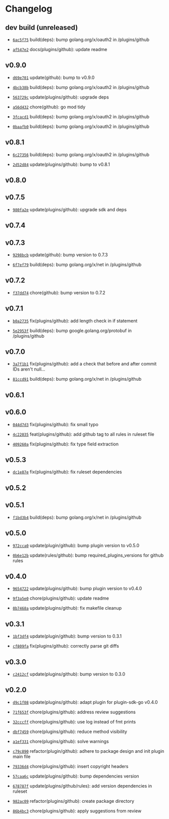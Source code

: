 # Changelog

## dev build (unreleased)

* [`6ac5f75`](https://github.com/falcosecurity/plugins/commit/6ac5f758) build(deps): bump golang.org/x/oauth2 in /plugins/github

* [`af547e2`](https://github.com/falcosecurity/plugins/commit/af547e21) docs(plugins/github): update readme

## v0.9.0

* [`d69e701`](https://github.com/falcosecurity/plugins/commit/d69e7013) update(github): bump to v0.9.0

* [`4bcb38b`](https://github.com/falcosecurity/plugins/commit/4bcb38b5) build(deps): bump golang.org/x/oauth2 in /plugins/github

* [`563729c`](https://github.com/falcosecurity/plugins/commit/563729cf) update(plugins/github): upgrade deps

* [`a56d432`](https://github.com/falcosecurity/plugins/commit/a56d4324) chore(github): go mod tidy

* [`3fcacd1`](https://github.com/falcosecurity/plugins/commit/3fcacd1b) build(deps): bump golang.org/x/oauth2 in /plugins/github

* [`0baafb0`](https://github.com/falcosecurity/plugins/commit/0baafb0a) build(deps): bump golang.org/x/oauth2 in /plugins/github


## v0.8.1

* [`6c27356`](https://github.com/falcosecurity/plugins/commit/6c27356a) build(deps): bump golang.org/x/oauth2 in /plugins/github

* [`2d52d84`](https://github.com/falcosecurity/plugins/commit/2d52d84d) update(plugins/github): bump to v0.8.1


## v0.8.0


## v0.7.5

* [`980fa2e`](https://github.com/falcosecurity/plugins/commit/980fa2e4) update(plugins/github): upgrade sdk and deps


## v0.7.4


## v0.7.3

* [`9298bcb`](https://github.com/falcosecurity/plugins/commit/9298bcb5) update(github): bump version to 0.7.3

* [`6f7ef79`](https://github.com/falcosecurity/plugins/commit/6f7ef799) build(deps): bump golang.org/x/net in /plugins/github


## v0.7.2

* [`f37dd74`](https://github.com/falcosecurity/plugins/commit/f37dd748) chore(github): bump version to 0.7.2


## v0.7.1

* [`b0a2735`](https://github.com/falcosecurity/plugins/commit/b0a27351) fix(plugins/github): add length check in if statement

* [`5e2953f`](https://github.com/falcosecurity/plugins/commit/5e2953f8) build(deps): bump google.golang.org/protobuf in /plugins/github


## v0.7.0

* [`3a7f1b1`](https://github.com/falcosecurity/plugins/commit/3a7f1b19) fix(plugins/github): add a check that before and after commit IDs aren't null...

* [`81ccd91`](https://github.com/falcosecurity/plugins/commit/81ccd91d) build(deps): bump golang.org/x/net in /plugins/github


## v0.6.1


## v0.6.0

* [`044d7d3`](https://github.com/falcosecurity/plugins/commit/044d7d3e) fix(plugins/github): fix small typo

* [`4c22035`](https://github.com/falcosecurity/plugins/commit/4c220355) feat(plugins/github): add github tag to all rules in ruleset file

* [`409260a`](https://github.com/falcosecurity/plugins/commit/409260ab) fix(plugins/github): fix type field extraction


## v0.5.3

* [`dc1e87e`](https://github.com/falcosecurity/plugins/commit/dc1e87e9) fix(plugins/github): fix ruleset dependencies


## v0.5.2


## v0.5.1

* [`f1bd3b4`](https://github.com/falcosecurity/plugins/commit/f1bd3b4e) build(deps): bump golang.org/x/net in /plugins/github


## v0.5.0

* [`972cca0`](https://github.com/falcosecurity/plugins/commit/972cca0b) update(plugin/github): bump plugin version to v0.5.0

* [`0b6e12b`](https://github.com/falcosecurity/plugins/commit/0b6e12b5) update(rules/github): bump required_plugins_versions for github rules


## v0.4.0

* [`9654722`](https://github.com/falcosecurity/plugins/commit/96547228) update(plugins/github): bump plugin version to v0.4.0

* [`9f3a5e0`](https://github.com/falcosecurity/plugins/commit/9f3a5e0e) chore(plugins/github): update readme

* [`0b7468a`](https://github.com/falcosecurity/plugins/commit/0b7468a0) update(plugins/github): fix makefile cleanup


## v0.3.1

* [`1bf3df4`](https://github.com/falcosecurity/plugins/commit/1bf3df4c) update(plugin/github): bump version to 0.3.1

* [`cf809fa`](https://github.com/falcosecurity/plugins/commit/cf809fa9) fix(plugins/github): correctly parse git diffs


## v0.3.0

* [`c2412cf`](https://github.com/falcosecurity/plugins/commit/c2412cf5) update(plugins/github): bump version to 0.3.0


## v0.2.0

* [`d9c1f08`](https://github.com/falcosecurity/plugins/commit/d9c1f084) update(plugins/github): adapt plugin for plugin-sdk-go v0.4.0

* [`71f653f`](https://github.com/falcosecurity/plugins/commit/71f653f3) chore(plugins/github): address review suggestions

* [`32cccff`](https://github.com/falcosecurity/plugins/commit/32cccff1) chore(plugins/github): use log instead of fmt prints

* [`dbf7459`](https://github.com/falcosecurity/plugins/commit/dbf7459f) chore(plugins/github): reduce method visibility

* [`a1ef331`](https://github.com/falcosecurity/plugins/commit/a1ef331c) chore(plugins/github): solve warnings

* [`c79c890`](https://github.com/falcosecurity/plugins/commit/c79c8904) refactor(plugin/github): adhere to package design and init plugin main file

* [`79336d4`](https://github.com/falcosecurity/plugins/commit/79336d4d) chore(plugins/github): insert copyright headers

* [`57caa6c`](https://github.com/falcosecurity/plugins/commit/57caa6c4) update(plugins/github): bump dependencies version

* [`678787f`](https://github.com/falcosecurity/plugins/commit/678787f8) update(plugins/github/rules): add version dependencies in ruleset

* [`982ac09`](https://github.com/falcosecurity/plugins/commit/982ac09b) refactor(plugins/github): create package directory

* [`86b4bc3`](https://github.com/falcosecurity/plugins/commit/86b4bc33) chore(plugins/github): apply suggestions from review



